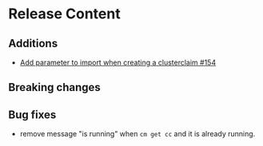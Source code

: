 [comment]: # ( Copyright Contributors to the Open Cluster Management project )
# Release Content
## Additions
- [Add parameter to import when creating a clusterclaim #154](https://github.com/open-cluster-management/cm-cli/issues/154)
## Breaking changes

## Bug fixes
- remove message "is running" when `cm get cc` and it is already running.

